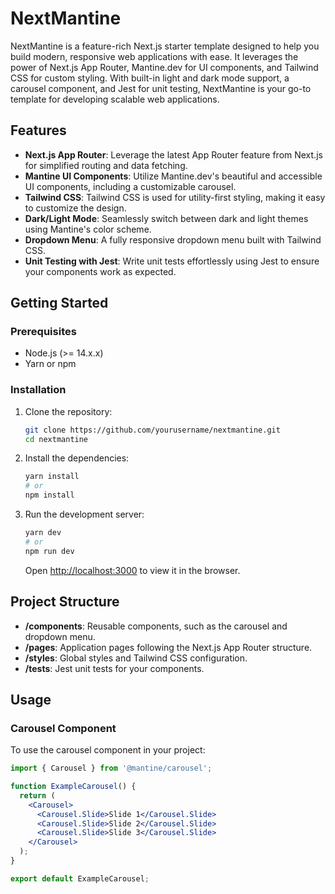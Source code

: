 # NextMantine

NextMantine is a feature-rich Next.js starter template designed to help you build modern, responsive web applications with ease. It leverages the power of Next.js App Router, Mantine.dev for UI components, and Tailwind CSS for custom styling. With built-in light and dark mode support, a carousel component, and Jest for unit testing, NextMantine is your go-to template for developing scalable web applications.

## Features

- **Next.js App Router**: Leverage the latest App Router feature from Next.js for simplified routing and data fetching.
- **Mantine UI Components**: Utilize Mantine.dev's beautiful and accessible UI components, including a customizable carousel.
- **Tailwind CSS**: Tailwind CSS is used for utility-first styling, making it easy to customize the design.
- **Dark/Light Mode**: Seamlessly switch between dark and light themes using Mantine's color scheme.
- **Dropdown Menu**: A fully responsive dropdown menu built with Tailwind CSS.
- **Unit Testing with Jest**: Write unit tests effortlessly using Jest to ensure your components work as expected.

## Getting Started

### Prerequisites

- Node.js (>= 14.x.x)
- Yarn or npm

### Installation

1. Clone the repository:

    ```bash
    git clone https://github.com/yourusername/nextmantine.git
    cd nextmantine
    ```

2. Install the dependencies:

    ```bash
    yarn install
    # or
    npm install
    ```

3. Run the development server:

    ```bash
    yarn dev
    # or
    npm run dev
    ```

    Open [http://localhost:3000](http://localhost:3000) to view it in the browser.

## Project Structure

- **/components**: Reusable components, such as the carousel and dropdown menu.
- **/pages**: Application pages following the Next.js App Router structure.
- **/styles**: Global styles and Tailwind CSS configuration.
- **/tests**: Jest unit tests for your components.

## Usage

### Carousel Component

To use the carousel component in your project:

```jsx
import { Carousel } from '@mantine/carousel';

function ExampleCarousel() {
  return (
    <Carousel>
      <Carousel.Slide>Slide 1</Carousel.Slide>
      <Carousel.Slide>Slide 2</Carousel.Slide>
      <Carousel.Slide>Slide 3</Carousel.Slide>
    </Carousel>
  );
}

export default ExampleCarousel;
